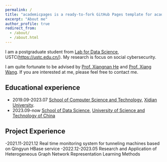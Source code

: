 ```yaml
---
permalink: /
title: "academicpages is a ready-to-fork GitHub Pages template for academic personal websites"
excerpt: "About me"
author_profile: true
redirect_from: 
  - /about/
  - /about.html
---
```


I am a postgraduate student from [Lab for Data Science](http://data-science.ustc.edu.cn/main.htm), USTC(https://ustc.edu.cn/). My research is focus on social cybersecurity.
 
I am quite fortunate to be advised by [Prof. Xiangnan He](https://hexiangnan.github.io/) and [Prof. Xiang Wang](https://xiangwang1223.github.io/). If you are interested at me, please feel free to contact me.

## Educational experience
- 2019.09-2023.07 [School of Computer Science and Technology](https://cs.xidian.edu.cn/), [Xidian University](https://www.xidian.edu.cn/).
- 2023.09-now     [School of Data Science](http://sds.ustc.edu.cn/main.htm), [University of Science and Technology of China](https://ustc.edu.cn/)

## Project Experience
-2021.11-2021.12  Real time monitoring system for tunneling machines based on Qingyun HBase service
-2022.12-2023.05  Research and Application of Heterogeneous Graph Network Representation Learning Methods

